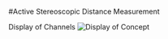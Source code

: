 #Active Stereoscopic Distance Measurement

Display of Channels
![Display of Concept](http://i.imgur.com/a6WHJRa.png)